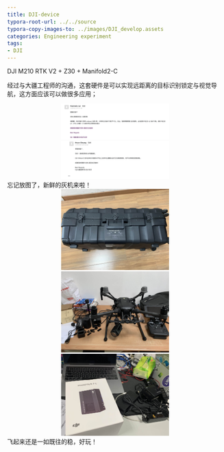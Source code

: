 ```yaml
---
title: DJI-device
typora-root-url: ../../source
typora-copy-images-to: ../images/DJI_develop.assets
categories: Engineering experiment
tags:
- DJI
---
```


DJI M210 RTK V2 + Z30 + Manifold2-C

经过与大疆工程师的沟通，这套硬件是可以实现远距离的目标识别锁定与视觉导航，这方面应该可以做很多应用；

<center><img src="/images/DJI_develop.assets/image-20200104222342698.png" alt="50%" width="50%" style="zoom:33%;" /></center>
<center><img src="/images/DJI_develop.assets/image-20200104222302599.png" alt="50%" width="50%" style="zoom:33%;" /></center>
忘记放图了，新鲜的灰机来啦！

<center><img src="/images/DJI_develop.assets/IMG_2497.jpeg"alt="50%" width="50%" style="zoom:25%;" /></center>
<center><img src="/images/DJI_develop.assets/IMG_2503.jpeg" alt="50%" width="50%" style="zoom:25%;" /></center>
<center><img src="/images/DJI_develop.assets/IMG_2499.jpeg" alt="50%" width="50%" style="zoom:25%;" /></center>
飞起来还是一如既往的稳，好玩！